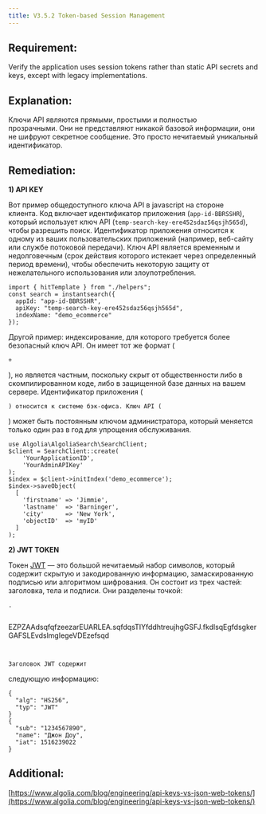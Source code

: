 ```yaml
---
title: V3.5.2 Token-based Session Management
---
```




## Requirement:

Verify the application uses session tokens rather than static API secrets and keys, except with legacy implementations.

## Explanation:

Ключи API являются прямыми, простыми и полностью прозрачными. Они не представляют никакой базовой информации, они не шифруют секретное сообщение. Это просто нечитаемый уникальный идентификатор.

## Remediation:

**1) API KEY**

Вот пример общедоступного ключа API в javascript на стороне клиента. Код включает идентификатор приложения (`app-id-BBRSSHR`), который использует ключ API (`temp-search-key-ere452sdaz56qsjh565d`), чтобы разрешить поиск. Идентификатор приложения относится к одному из ваших пользовательских приложений (например, веб-сайту или службе потоковой передачи). Ключ API является временным и недолговечным (срок действия которого истекает через определенный период времени), чтобы обеспечить некоторую защиту от нежелательного использования или злоупотребления.


```
import { hitTemplate } from "./helpers";
const search = instantsearch({
  appId: "app-id-BBRSSHR",
  apiKey: "temp-search-key-ere452sdaz56qsjh565d",
  indexName: "demo_ecommerce"
});
```


Другой пример: индексирование, для которого требуется более безопасный ключ API. Он имеет тот же формат ( 
```
+ 
```
), но является частным, поскольку скрыт от общественности либо в скомпилированном коде, либо в защищенной базе данных на вашем сервере. Идентификатор приложения ( 
```
) относится к системе бэк-офиса. Ключ API ( 
```
) может быть постоянным ключом администратора, который меняется только один раз в год для упрощения обслуживания.


```
use Algolia\AlgoliaSearch\SearchClient;
$client = SearchClient::create(
    'YourApplicationID',
    'YourAdminAPIKey'
);
$index = $client->initIndex('demo_ecommerce');
$index->saveObject(
  [
    'firstname' => 'Jimmie',
    'lastname'  => 'Barninger',
    'city'      => 'New York',
    'objectID'  => 'myID'
  ]
);
```


**2) JWT TOKEN**

Токен [JWT](https://jwt.io/introduction) — это большой нечитаемый набор символов, который содержит скрытую и закодированную информацию, замаскированную подписью или алгоритмом шифрования. Он состоит из трех частей: заголовка, тела и подписи. Они разделены точкой: 
```
.


```
EZPZAAdsqfqfzeezarEUARLEA.sqfdqsTIYfddhtreujhgGSFJ.fkdlsqEgfdsgkerGAFSLEvdslmgIegeVDEzefsqd
```


Заголовок JWT содержит 
```
следующую информацию:


```
{ 
  "alg": "HS256", 
  "typ": "JWT" 
​​} 
{ 
  "sub": "1234567890", 
  "name": "Джон Доу", 
  "iat": 1516239022 
}
```





## Additional:

[https://www.algolia.com/blog/engineering/api-keys-vs-json-web-tokens/](https://www.algolia.com/blog/engineering/api-keys-vs-json-web-tokens/)







